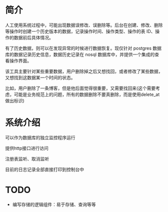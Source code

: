 # 简介
人工使用系统过程中，可能出现数据误修改、误删除等。后台在创建、修改、删除等操作时创建一个历史版本的数据，记录操作时间、操作类型、操作的表 ID、操作的数据前后具体情况。

有了历史数据，则可以在发现异常的时候进行数据恢复。现仅针对 postgres 数据库的数据记录历史信息，数据历史记录在 nosql 数据库中，并提供一个集成的查看操作界面。

该工具主要针对某些重要数据，用户删除掉之后又想找回，或者修改了某些数据，又想找到这数据某一个时间的状态。

比如，用户删除了一条博客，但是他后面觉得很重要，又需要找回来(这个需要考虑，可能是业务规范上的问题，所有的数据删除不要真删除，而是使用delete_at做出标识)

# 系统介绍

可以作为数据库的独立监控程序运行

提供http接口进行访问

注册表监听、取消监听

目前的日志记录全部直接打印到控制台中

# TODO

- 编写存储的逻辑组件：易于存储、查询等等